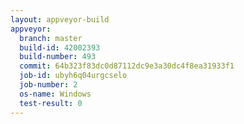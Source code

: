 ```yaml
---
layout: appveyor-build
appveyor:
  branch: master
  build-id: 42002393
  build-number: 493
  commit: 64b323f83dc0d87112dc9e3a30dc4f8ea31933f1
  job-id: ubyh6q04urgcselo
  job-number: 2
  os-name: Windows
  test-result: 0
---
```

